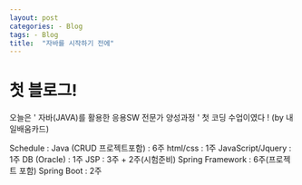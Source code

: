 ```yaml
---
layout: post
categories: - Blog
tags: - Blog
title:  "자바를 시작하기 전에"
---
```


# 첫 블로그!


오늘은 ' 자바(JAVA)를 활용한 응용SW 전문가 양성과정 ' 첫 코딩 수업이였다 ! (by 내일배움카드)

Schedule :
Java (CRUD 프로젝트포함)  : 6주
html/css : 1주
JavaScript/Jquery : 1주
DB (Oracle) : 1주
JSP : 3주 + 2주(시험준비)
Spring Framework : 6주(프로젝트 포함)
Spring Boot : 2주 


